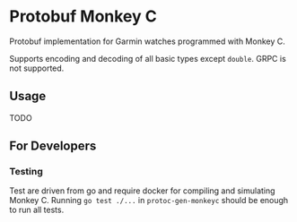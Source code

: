 # Protobuf Monkey C

Protobuf implementation for Garmin watches programmed with Monkey C.

Supports encoding and decoding of all basic types except `double`. GRPC is not supported.

## Usage

TODO

## For Developers

### Testing

Test are driven from go and require docker for compiling and simulating Monkey C.
Running `go test ./...` in `protoc-gen-monkeyc` should be enough to run all tests.
